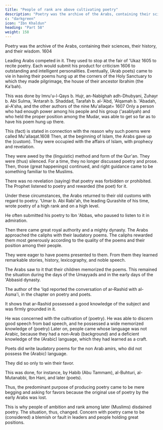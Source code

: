```yaml
---
title: "People of rank are above cultivating poetry"
description: "Poetry was the archive of the Arabs, containing their sciences, their history, and their wisdom"
c: "darkgreen"
icon: "Ibn Khaldun"
heading: "Part 58"
weight: 158
---
```



<!-- ## 58. People of rank are above cultivating poetry -->

Poetry was the archive of the Arabs, containing their sciences, their history, and their wisdom. 1604 

Leading Arabs competed in it. They used to stop at the fair of 'Ukaz 1605 to recite poetry. Each would submit his product
for criticism 1606 to outstanding and intelligent personalities. Eventually, (Arab poets) came to vie in having their poems hung up at the corners of the Holy Sanctuary to which they made pilgrimage, the house of their ancestor Ibrahim (the Ka'bah). 

This was done by Imru'u-l-Qays b. Hujr, an-Nabighah adh-Dhubyani, Zuhayr b. Abi Sulma, 'Antarah b. Shaddad, Tarafah b. al-'Abd, 'Alqamah b. 'Abadah, al-A'sha, and the other authors of the nine Mu'allaqat= 1607 Only a person who had
enough power among his people and his group ('asabIyah) and who held the proper position among the Mudar, was able to get so far as to have his poem hung up there. 

This (fact) is stated in connection with the reason why such poems were called Mu'allaqat.1608
Then, at the beginning of Islam, the Arabs gave up the (custom). They were occupied with the affairs of Islam, with prophecy and revelation. 

They were awed by the (linguistic) method and form of the Qur'an. They were (thus) silenced. For a
time, they no longer discussed poetry and prose. Then, those (great happenings) continued, and right guidance came to be something familiar to the Muslims. 

<!-- 1609 1611 1610 -->

There was no revelation (saying) that poetry was forbidden or prohibited. The Prophet listened to poetry and rewarded (the poet) for it.

Under these circumstances, the Arabs returned to their old customs with regard to poetry. 'Umar b. Abi Rabi'ah, the leading Qurashite of his time, wrote poetry of a high rank and on a high level. 

He often submitted his poetry to Ibn 'Abbas,  who paused to listen to it in admiration.


Then there came great royal authority and a mighty dynasty. The Arabs approached the caliphs with their laudatory poems. The caliphs rewarded them most generously according to the quality of the poems and their position among their people. 

They were eager to have poems presented to them. From them they learned remarkable stories, history, lexicography, and noble speech. 

The Arabs saw to it that their children memorized the poems. This remained the situation during the days of the Umayyads and in the early days of the 'Abbasid dynasty. 

The author of the 'Iqd reported the conversation of ar-Rashid with al-Asma'i, in the chapter on poetry and poets.

It shows that ar-Rashid possessed a good knowledge of the subject and was firmly grounded in it. 

<!-- 1612 -->

He was concerned with the cultivation of (poetry). He was able to discern good speech from bad speech, and he possessed a wide memorized knowledge of (poetry) Later on, people came whose language was not Arabic, because they had a non-Arab (background) and a deficient knowledge of the (Arabic) language, which they had learned as a craft.

Poets did write laudatory poems for the non Arab amirs, who did not possess the (Arabic) language.

They did so only to win their favor.

This was done, for instance, by Habib (Abu Tammam), al-Buhturi, al-Mutanabbi, Ibn Hani, and later (poets). 

 <!-- 1613 -->

Thus, the predominant purpose of producing poetry came to be mere begging and asking for favors because the original use of poetry by the early Arabs was lost.

<!-- the particular use that, as we have mentioned, the  had made of poetry no longer existed.  -->

This is why people of ambition and rank among later (Muslims) disdained poetry. The situation, thus, changed. Concern with poetry came to be (considered) a blemish or fault in leaders and people holding great positions.
